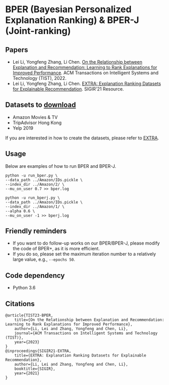 # BPER (Bayesian Personalized Explanation Ranking) & BPER-J (Joint-ranking)

## Papers
- Lei Li, Yongfeng Zhang, Li Chen. [On the Relationship between Explanation and Recommendation: Learning to Rank Explanations for Improved Performance](https://arxiv.org/abs/2102.00627). ACM Transactions on Intelligent Systems and Technology (TIST), 2022.
- Lei Li, Yongfeng Zhang, Li Chen. [EXTRA: Explanation Ranking Datasets for Explainable Recommendation](https://lileipisces.github.io/files/SIGIR21-EXTRA-paper.pdf). SIGIR'21 Resource.

## Datasets to [download](https://drive.google.com/drive/folders/191UWKYvX-FEOwsYZeeEWFvvhYhYFQliA?usp=sharing)
- Amazon Movies & TV
- TripAdvisor Hong Kong
- Yelp 2019

If you are interested in how to create the datasets, please refer to [EXTRA](https://github.com/lileipisces/EXTRA).

## Usage
Below are examples of how to run BPER and BPER-J.
```
python -u run_bper.py \
--data_path ../Amazon/IDs.pickle \
--index_dir ../Amazon/2/ \
--mu_on_user 0.7 >> bper.log

python -u run_bperj.py \
--data_path ../Amazon/IDs.pickle \
--index_dir ../Amazon/1/ \
--alpha 0.6 \
--mu_on_user -1 >> bperj.log
```

## Friendly reminders
- If you want to do follow-up works on our BPER/BPER-J, please modify the code of BPER+, as it is more efficient.
- If you do so, please set the maximum iteration number to a relatively large value, e.g., ```--epochs 50```.

## Code dependency
- Python 3.6

## Citations
```
@article{TIST23-BPER,
	title={On the Relationship between Explanation and Recommendation: Learning to Rank Explanations for Improved Performance},
	author={Li, Lei and Zhang, Yongfeng and Chen, Li},
	journal={ACM Transactions on Intelligent Systems and Technology (TIST)},
	year={2023}
}
@inproceedings{SIGIR21-EXTRA,
	title={EXTRA: Explanation Ranking Datasets for Explainable Recommendation},
	author={Li, Lei and Zhang, Yongfeng and Chen, Li},
	booktitle={SIGIR},
	year={2021}
}
```
